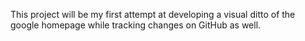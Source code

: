 This project will be my first attempt at developing a visual ditto of the google homepage while tracking changes on GitHub as well.